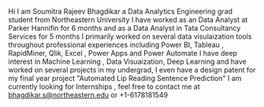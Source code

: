 Hi I am Soumitra Rajeev Bhagdikar a Data Analytics Engineering grad student from Northeastern University I have worked as an Data Analyst at Parker Hannifin for 6 months and as a Data Analyst  in Tata Consultancy Services for 5 months I primarily worked on several data visulaization tools throughout professional experiences including Power BI, Tableau , RapidMiner, Qlik, Excel , Power Apps and Power Automate I have deep interest in Machine Learning , Data Visuaization, Deep Learning and have worked on several projects in my undergrad, I even have a design patent for my final year project "Automated Lip Reading Sentence Prediction" I am currently looking for Internships , feel free to contact me at bhagdikar.s@northeastern.edu or +1-6178181549
